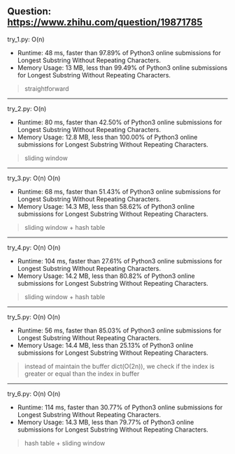 Question: https://www.zhihu.com/question/19871785
---

try_1.py: O(n)

* Runtime: 48 ms, faster than 97.89% of Python3 online submissions for Longest Substring Without Repeating Characters.
* Memory Usage: 13 MB, less than 99.49% of Python3 online submissions for Longest Substring Without Repeating Characters.

> straightforward

---

try_2.py: O(n)

* Runtime: 80 ms, faster than 42.50% of Python3 online submissions for Longest Substring Without Repeating Characters.
* Memory Usage: 12.8 MB, less than 100.00% of Python3 online submissions for Longest Substring Without Repeating Characters.

> sliding window

---

try_3.py: O(n) O(n)
* Runtime: 68 ms, faster than 51.43% of Python3 online submissions for Longest Substring Without Repeating Characters.
* Memory Usage: 14.3 MB, less than 58.62% of Python3 online submissions for Longest Substring Without Repeating Characters.

> sliding window + hash table

---

try_4.py: O(n) O(n)

* Runtime: 104 ms, faster than 27.61% of Python3 online submissions for Longest Substring Without Repeating Characters.
* Memory Usage: 14.2 MB, less than 80.82% of Python3 online submissions for Longest Substring Without Repeating Characters.

> sliding window + hash table

---

try_5.py: O(n) O(n)

* Runtime: 56 ms, faster than 85.03% of Python3 online submissions for Longest Substring Without Repeating Characters.
* Memory Usage: 14.4 MB, less than 25.13% of Python3 online submissions for Longest Substring Without Repeating Characters.

> instead of maintain the buffer dict(O(2n)), we check if the index is greater or equal than the index in buffer

---

try_6.py: O(n) O(n)

* Runtime: 114 ms, faster than 30.77% of Python3 online submissions for Longest Substring Without Repeating Characters.
* Memory Usage: 14.3 MB, less than 79.77% of Python3 online submissions for Longest Substring Without Repeating Characters.

> hash table + sliding window
